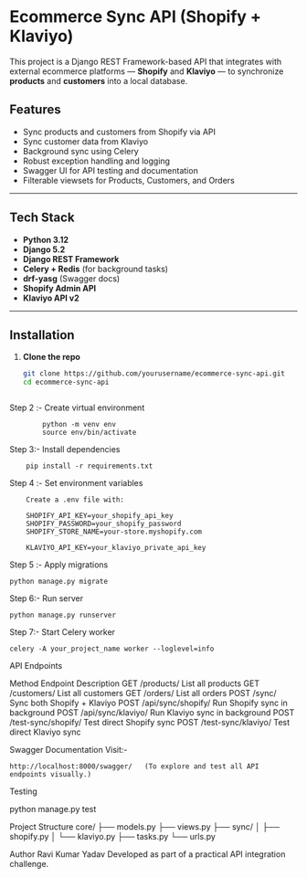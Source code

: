 #  Ecommerce Sync API (Shopify + Klaviyo)

This project is a Django REST Framework-based API that integrates with external ecommerce platforms — **Shopify** and **Klaviyo** — to synchronize **products** and **customers** into a local database.

## Features

-  Sync products and customers from Shopify via API
-  Sync customer data from Klaviyo
-  Background sync using Celery
-  Robust exception handling and logging
-  Swagger UI for API testing and documentation
-  Filterable viewsets for Products, Customers, and Orders

---

##  Tech Stack

- **Python 3.12**
- **Django 5.2**
- **Django REST Framework**
- **Celery + Redis** (for background tasks)
- **drf-yasg** (Swagger docs)
- **Shopify Admin API**
- **Klaviyo API v2**

---

##  Installation

1. **Clone the repo**
   ```bash
   git clone https://github.com/yourusername/ecommerce-sync-api.git
   cd ecommerce-sync-api



Step 2 :- Create virtual environment

            python -m venv env
            source env/bin/activate


Step 3:- Install dependencies

        pip install -r requirements.txt

Step 4 :- Set environment variables

        Create a .env file with:

        SHOPIFY_API_KEY=your_shopify_api_key
        SHOPIFY_PASSWORD=your_shopify_password
        SHOPIFY_STORE_NAME=your-store.myshopify.com

        KLAVIYO_API_KEY=your_klaviyo_private_api_key

Step 5 :- Apply migrations

    python manage.py migrate

Step 6:- Run server

    python manage.py runserver


Step 7:- Start Celery worker


    celery -A your_project_name worker --loglevel=info


API Endpoints


Method	   Endpoint	                Description
GET	       /products/	            List all products
GET	       /customers/	            List all customers
GET	       /orders/	                List all orders
POST	   /sync/	                Sync both Shopify + Klaviyo
POST	   /api/sync/shopify/	    Run Shopify sync in background
POST	   /api/sync/klaviyo/	    Run Klaviyo sync in background
POST	   /test-sync/shopify/	    Test direct Shopify sync
POST	   /test-sync/klaviyo/	    Test direct Klaviyo sync


 Swagger Documentation Visit:-

    http://localhost:8000/swagger/   (To explore and test all API endpoints visually.)
 

 Testing

 python manage.py test



 Project Structure
        core/
        ├── models.py
        ├── views.py
        ├── sync/
        │   ├── shopify.py
        │   └── klaviyo.py
        ├── tasks.py
        └── urls.py


Author
Ravi Kumar Yadav
Developed as part of a practical API integration challenge.




